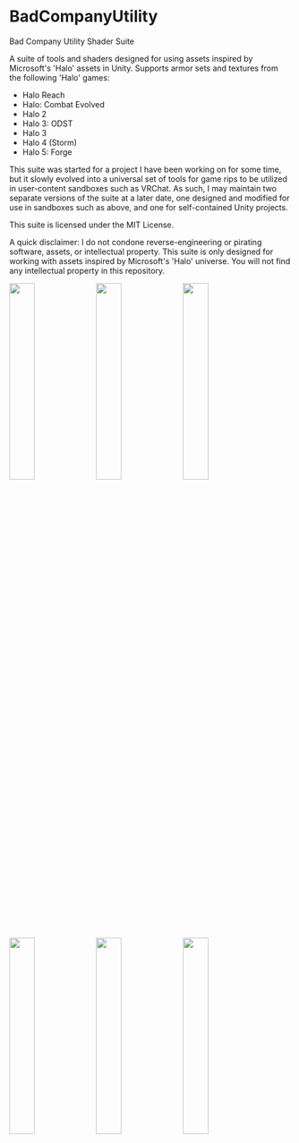# BadCompanyUtility
Bad Company Utility Shader Suite

A suite of tools and shaders designed for using assets inspired by Microsoft's 'Halo' assets in Unity.
Supports armor sets and textures from the following 'Halo' games:

* Halo Reach
* Halo: Combat Evolved
* Halo 2
* Halo 3: ODST
* Halo 3
* Halo 4 (Storm)
* Halo 5: Forge

This suite was started for a project I have been working on for some time, but it slowly evolved into a universal set of tools for game rips to be utilized in user-content sandboxes such as VRChat.
As such, I may maintain two separate versions of the suite at a later date, one designed and modified for use in sandboxes such as above, and one for self-contained Unity projects.

This suite is licensed under the MIT License.

A quick disclaimer:
I do not condone reverse-engineering or pirating software, assets, or intellectual property.
This suite is only designed for working with assets inspired by Microsoft's 'Halo' universe.
You will not find any intellectual property in this repository.

<img src="https://user-images.githubusercontent.com/17507902/100698844-b7df4980-3356-11eb-8ad5-f57e0029d4d2.png" width="30%"></img> <img src="https://user-images.githubusercontent.com/17507902/100698823-aa29c400-3356-11eb-8ea7-113e346624cc.png" width="30%"></img> <img src="https://user-images.githubusercontent.com/17507902/100698829-adbd4b00-3356-11eb-9d01-602488191da4.png" width="30%"></img> <img src="https://user-images.githubusercontent.com/17507902/100698849-bada3a00-3356-11eb-842f-1629e3c96eff.png" width="30%"></img> <img src="https://user-images.githubusercontent.com/17507902/100698834-b0b83b80-3356-11eb-8ac8-1b90ab728c30.png" width="30%"></img> <img src="https://user-images.githubusercontent.com/17507902/100698837-b44bc280-3356-11eb-8162-96faa1de1a39.png" width="30%"></img> 
